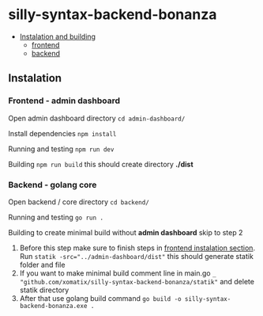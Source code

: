 # silly-syntax-backend-bonanza

- [Instalation and building](#instalation)
  - [frontend](#frontend---admin-dashboard)
  - [backend](#frontend---admin-dashboard)

## Instalation

### Frontend - admin dashboard

Open admin dashboard directory `cd admin-dashboard/`

Install dependencies `npm install`

Running and testing `npm run dev`

Building `npm run build` this should create directory **./dist**

### Backend - golang core

Open backend / core directory `cd backend/`

Running and testing `go run .`

Building to create minimal build without **admin dashboard** skip to step 2

1. Before this step make sure to finish steps in [frontend instalation section](#frontend---admin-dashboard). Run `statik -src="../admin-dashboard/dist"` this should generate statik folder and file
1. If you want to make minimal build comment line in main.go `_ "github.com/xomatix/silly-syntax-backend-bonanza/statik"` and delete statik directory
1. After that use golang build command `go build -o silly-syntax-backend-bonanza.exe .`
